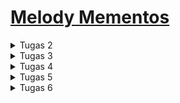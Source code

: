 # [Melody Mementos](http://veronica-kylie-tugas.pbp.cs.ui.ac.id)

<details>
<summary> Tugas 2 </summary>

### 1. Cara meimplementasi checklist pada tugas
Saya membuat proyek Django baru dengan pertama membuat folder baru di lokal dan github dengan nama yang sama. Saya menghubungkan keduanya dengan perintah git add remote origin. Lalu, saya membuat virtual environment untuk projek baru ini dan mendownload django serta requirements lainnya. Lalu, saya membuat proyek django baru dengan perintah "django-admin startproject koleksi_kpop ." 
Saya mengganti allowed hosts di settings.py agar dapat diakses oleh semua host dan menambahkan dokumen .gitignore dengan isi seperti di tutorial 0. 
Kemudian saya membuat aplikasi main dengan perintah "python manage.py startapp main" dan menambahkan 'main' di installed apps pada settings.py agar aplikasi tersebut dapat dijalankan dalam proyek
Untuk routing proyek perlu ditambahkan path baru dalam urlpatterns yang mengarah ke main dan ketika URL terkait diakses, akan mengacu ke urls.py yang ada di aplikasi main
Lalu, checklist selanjutnya dilakukan dengan membuat function di models.py yang berisi atribut yang diinginkan. Diluar atribut wajib, saya menambahkan 2 atribut lagi, yaitu artist sebagai artist yang merilis produk tersebut dengan tipe CharField dan date_release sebagai tanggal rilis produk dengan tipe DateField
Checklist selanjutnya adalah membuat fungsi di views.py. Saya membuat fungsi bernama show_main untuk menampilkan data pada tampilannya. Untuk itu, terdapat dictionary yang nanti value-nya dapat diakses dengan memanggil key-nya di main.html. Setelah itu function return function render dimana akan me-render tampilan HTML.
Untuk routing perlu ditambahkan urls.py di dalam aplikasi main. Lalu, menambahkan url_pattern yang didalamnya ada function path dimana ketika berada di main akan memanggil fungsi show_main pada views.py.
Terakhir saya melakukan deployment di adaptable dengan menghubungkannya pada repo yang ada di github. Saya memilih repo proyek yang baru saja di buat dan menggunakan branch main. Lalu, saya memilih python app template sebagai template deployment dan PostgreSQL sebagai tipe basis data. python version saya memasukkan versi 3.8 sesuai venv saya dan start commmandnya "python manage.py migrate && gunicorn koleksi_kpop.wsgi". Terakhir saya memasukkan nama aplikasi, mencentang "HTTP Listener On Port", dan melakukan deployment.

### 2. Bagan berisenya
![](/image/bagan%20http%20req.jpg)
Pada saat pertama urls.py menerima HTTP request, urls.py akan mencari path yang sesuai dengan requestnya. Lalu, akan diarahkan ke views.py sesuai dengan URL yang korespondensi dan menjalankan fungsi yang dipanggil. Pada fungsi tersebut, kita dapat menulis, membaca, dan menghapus dari database. Kemudian, tampilan di render main.html dengan memanfaatkan data yang dibaca oleh views.py.

### 3. Mengapa menggunakan virtual environment? 
venv digunakan untuk memisahkan dependencies antara proyek karena tiap proyek memiliki kebutuhan yang berbeda sehingga bisa saja bentrok antarproyek. Kita tetap bisa membuat aplikasi web berbasis Django tanpa menggunakan virtual environment jika proyek tersebut tidak bentrok dengan proyek lain yang juga dibuat tanpa virtual environment. Misal kedua proyek tersebut menggunakan django dengan versi yang berbeda, maka tidak mungkin akan berhasil.

### 4. Perbedaan MVC, MVT, MVVM
1. MVC adalah Model, View, Controller. Model bertugas mengatur data dan logika (backend). View bertugas untuk mengatur bagaimana informasi atau data akan ditampilkan ke pengguna. Controller bertugas untuk menerima input dari pengguna, lalu memprosesnya dengan memberikan perintah ke model untuk mengolah data dan view untuk mengolah tampilan.

2. MVT adalah Model, View, Template. Model bertugas mengatur data dan logika, juga memberikan data yang dibutuhkan ke view. View bertugas untuk menyediakan/menyiapkan data yang dibutuhkan oleh template agar siap dipakai. Template berfungsi untuk mengatur tampilan dari data-data tersebut.

3. MVVM adalah Model, View, ViewModel. Model bertugas untuk mengatur data dan logika. View bertugas untuk mengatur tampilan pengguna dan hanya menampilkan data pada tempat yang sesuai, tanpa adanya proses logika. ViewModel bertugas sebagai perantara Model dan View, dimana data dari Model akan di-format disini dan dikirim ke view untuk ditampilkan. 

Perbedaan: 
- Ketika mau melakukan modifikasi pada data, di MVC yang melakukannya adalah controller, di MVT dilakukan dengan cara view mengirimkan perintah ke model dan dilaksanakan oleh model, di MVVM dilakukan dengan cara viewmodel mengirimkan perintah ke model dan modifikasi akan dilakukan oleh model. 
- Ketika ingin mengubah tampilan, di MVC dilakukan dengan cara controller mengirimkan perintah ke view dan view yang melakukan perubahan, di MVT hal ini dilakukan oleh template, dan di MVVM hal ini dilakukan oleh view setelah mendapat perintah dari viewmodel.
</details>

<details> 
<summary>Tugas 3</summary>

### 1. Apa perbedaan antara form POST dan form GET dalam Django?
Form POST dan GET digunakan untuk mengirim data dari form ke server. 
Saat mengirimkan data dengan POST, nilai variabel tidak ditampilkan di URL karena request dikirimkan sebagai bagian dari HTTP Request Body. Sedangkan, GET menampilkan nilai variabel di URL. Maka dari itu, POST dianggap lebih aman dibandingkan GET terutama jika data yang ditransmisi adalah data sensitif.
Karena nilai variabel dimasukkan pada method GET, maka data yang dapat ditransmisi juga terbatas, sehingga POST lebih cocok digunakan jika mengirim data yang berukuran besar.

### 2. Apa perbedaan utama antara XML, JSON, dan HTML dalam konteks pengiriman data?
XML dan JSON banyak digunakan untuk mengirimkan data yang terstruktur, sedangkan HTML lebih digunakan untuk membuat tampilan pada web aplikasi. 
Pengiriman data menggunakan XML dan JSON memiliki struktur yang berbeda. XML mengirim data dengan struktur tree dimana tiap data akan memiliki tag dan closing tag. Dokumen XML juga harus memiliki root element yang merupakan parent dari tag lainnya. Di sisi lain, dokumen JSON mengirim data dalam bentuk yang mirip dengan object pada JavaScript, yaitu berbentuk seperti dictionary pada python. Dokumen JSON terdiri dari key-value pair yang sepenuhnya text, sehingga mudah untuk dibaca manusia.
Lalu, HTML digunakan untuk menampilkan data yang diterima itu agar lebih nyaman dilihat di web aplikasi yang dibuat, misalnya dengan bentuk tabel. Namun, HTML juga bisa digunakan untuk mengirim data berbentuk formulir atau dari parameter URL.

### 3. Mengapa JSON sering digunakan dalam pertukaran data antara aplikasi web modern?
Hal ini karena penyajian data dengan JSON lebih mudah dibaca untuk manusia dan bentuknya lebih sederhana daripada XML, tetapi tetap mampu untuk merepresentasikan struktur data yang kompleks. Selain itu, JSON memiliki sintaks yang lebih ringan yang berarti data yang sama memiliki ukuran file lebih kecil, sehingga pertukaran data akan lebih efisien. JSON juga dapat digunakan dengan berbagai bahasa pemrograman dan syntax-nya mirip dengan JavaScript. 

### 4. Jelaskan bagaimana cara kamu mengimplementasikan checklist di atas secara step-by-step
Pertama, Saya membuat forms.py yang berguna sebagai struktur input form yang ingin dibuat. File tersebut kemudian diisi dengan sebuah class yang bernama ProductForm yang mengambil bentuk dasar dari ModelForm. Kemudian, saya menyatakan objek yang ingin dibuat adalah 'Item' dan atribut apa saja yang perlu diinput pengguna. 
Setelahnya, saya menambahkan fungsi baru pada views.py yang membuat instansiasi dari class ProductForm. Fungsi juga mengecek apakah input yang dimasukkan valid dan menyimpannya jika valid. Melalui fungsi ini juga, tampilan untuk input form di render dengan memanggil fungsi yang merender html create_product.
Selanjutnya, saya membuat file html dengan nama create_product.html dalam folder templates di aplikasi main. Lalu, saya menulis terlebih dahulu keterangan bahwa file ini extends dari base.html dan menyatakan bagian block content. Kemudian, saya membuat form dengan method POST karena form ini bertujuan menambahkan item baru ke database. Lalu, struktur form yang ada di forms.py diambil dengan perantara views.py untuk ditampilkan sebagai tabel. Juga ada tombol untuk mengirimkan data yang telah dimasukkan.
Saya juga menambahkan button yang mengarah ke halaman input form ketika ditekan. Penambahan button dilakukan melalui main.html dan button disisipkan hyperlink ke halaman create_product.
Terakhir untuk checklist pertama adalah membuat routing di urls.py pada aplikasi main agar create_product dapat diakses. Routing dilakukan dengan import fungsi baru (create_product) tadi dan menambahkannya juga dalam urlpatterns.
<br>
Pada checklist selanjutnya, saya pertama menambahkan code pada fungsi show_main untuk menampilkan data dalam format HTML. Saya menambahkan variabel items yang berisi semua datanya, dimana akan digunakan untuk menampilkan data di HTML. Kemudian di main.html saya menambahkan kode untuk menampilkan data dalam bentuk tabel seperti berikut.

```
<table>
        <tr>
            <th>Name</th>
            <th>Amount</th>
            <th>Artist</th>
            <th>Description</th>
        </tr>

        {% comment %} Berikut cara memperlihatkan data produk di bawah baris ini {% endcomment %}

        {% for item in items %}
            <tr>
                <td>{{item.name}}</td>
                <td>{{item.amount}}</td>
                <td>{{item.artist}}</td>
                <td>{{item.description}}</td>
            </tr>
        {% endfor %}
    </table>
```

Untuk data dengan format XML dan JSON, masing-masing dibuat fungsi dan menyimpan semua objek dari Item dalam sebuah variabel. Lalu, data itu di serialize masing-masing sebagai XML dan JSON sesuai fungsinya. Hasil serialisasi itu di-return sebagai HTTP Response.
Untuk menampilkan data dengan format XML dan JSON berdasarkan ID hanya berbeda saat mengambil objek dari Item. Disini diambil objek dari id yang diinginkan saja dan tidak semua objek. Data diserialisasi dan hasilnya di-return sebagai HTTP Response.
<br>
Saya melakukan routing dengan mengimport semua nama fungsi baru di views.py pada urls.py di aplikasi main. Selanjutnya, tambahkan path untuk setiap fungsi di urlpatterns. 
<br>
Terakhir, untuk menjawab pertanyaan di README saya membuka referensi materi dari tutorial 2, slides kuliah, dan membaca artikel di internet.

### 5. Screenshot dari hasil akses URL pada Postman
1. HTML
![](/image/show_main_html.jpg)
![](/image/show_main_html_2.jpg)
![](/image/show_main_html_3.jpg)
![](/image/show_main_html_4.jpg)

2. XML
![](/image/show_xml.jpg)

3. JSON
![](/image/show_json.jpg)

4. XML by ID
![](/image/show_xml_by_id.jpg)

5. JSON by ID
![](/image/show_json_by_id.jpg)
</details>

<details>
<summary>Tugas 4</summary>

### 1. Apa itu Django UserCreationForm, dan jelaskan apa kelebihan dan kekurangannya?
UserCreationForm merupakan library bawaan dari Django yang berfungsi untuk membuat formulir registrasi pengguna baru, sehingga programmer tidak perlu membuat kode dari awal. Kelebihannya adalah kemudahan yang diberikan pada programmer karena dapat memvalidasi input username dan password sesuai aturan dasar, misalnya panjang password harus lebih dari 8 karakter. Di sisi lain, kekurangannya adalah kurangnya kustomisasi yang dapat dilakukan, misalnya tidak bisa menambahkan field jenis kelamin dan tidak bisa menambahkan captcha. UserCreationForm juga perlu kustomisasi lebih untuk menambahkan aturan pembuatan password yang lebih kuat, seperti wajib mengandung huruf kapital.

### 2. Apa perbedaan antara autentikasi dan otorisasi dalam konteks Django, dan mengapa keduanya penting?
Autentikasi adalah proses memverifikasi pengguna yang sedang memanfaatkan apliaksi kita. Contohnya adalah proses login. Sedangkan otorisasi adalah proses pengecekan apakah pengguna boleh mengakses suatu hal. Keduanya penting karena autentikasi dan otorisasi memiliki peran yang berbeda dimana keduanya saling melengkapi. Autentikasi menghambat hacker untuk berpura-pura menjadi seorang pengguna dan otorisasi menghambat orang-orang tidak berkepentingan untuk melakukan suatu aksi tertentu. 

### 3. Apa itu cookies dalam konteks aplikasi web, dan bagaimana Django menggunakan cookies untuk mengelola data sesi pengguna?
Cookies adalah penyimpanan data dengan ukuran maksimal 4 KB yang akan dihapus/kadaluarsa sesuai waktu yang ditentukan programmer. Sesi pengguna itu sendiri hanya bertahan dalam 1 tab dan sesi berakhir saat sesi ditutup, berarti pengguna harus login kembali. Sesi antara satu pengguna dengan yang lainnya dibedakan dengan session ID. Nilai session ID ini disimpan sebagai cookie, sehingga dapat diakses oleh semua window. Hal ini menghasilkan holding state, sehingga pengguna tidak perlu berulang kali melakukan login.

### 4. Apakah penggunaan cookies aman secara default dalam pengembangan web, atau apakah ada risiko potensial yang harus diwaspadai?
Cookies itu sendiri tidak dapat digunakan untuk mentransfer virus. Namun, perlu diwaspadai jika cookies berisi informasi sensitif yang tidak di enkripsi karena dapat dicuri/dimodifikasi informasinya. 

### 5. Jelaskan bagaimana cara kamu mengimplementasikan checklist di atas secara step-by-step (bukan hanya sekadar mengikuti tutorial).
Pertama, saya mengimport semua fungsi yang dibutuhkan untuk membuat register, login, dan logout. Lalu, saya membuat fungsi baru di views.py bernama register yang membuat suatu form default dengan USerCreationForm bawaan Django. Di dalam fungsi itu dibuat kondisi ketika pengguna request methodnya adalah POST, maka akan dibuat UserCreationForm sesuai input yang dimasukan pengguna pada request.POST. Jika formnya berisi data yang valid, maka form akan disimpan dengan form.save(), menampilkan pesan sukses dengan message.success(), dan pengguna diteruskan ke halaman login dengan return. Jika tidak valid, pengguna akan tetap di halaman register.html. 
Selanjutnya, saya membuat file register.html di dalam folder templates dan mengisinya dengan code sebagai berikut.
```html
{% extends 'base.html' %}

{% block meta %}
    <title>Register</title>
{% endblock meta %}

{% block content %}  

<div class = "login">
    
    <h1>Register</h1>  

        <form method="POST" >  
            {% csrf_token %}  
            <table>  
                {{ form.as_table }}  
                <tr>  
                    <td></td>
                    <td><input type="submit" name="submit" value="Daftar"/></td>  
                </tr>  
            </table>  
        </form>

    {% if messages %}  
        <ul>   
            {% for message in messages %}  
                <li>{{ message }}</li>  
                {% endfor %}  
        </ul>   
    {% endif %}

</div>  

{% endblock content %}
```

Selanjutnya, saya membuat fungsi login_user di views.py. Saya membuat kasus ketika request methodnya adalah post dimana program akan mengambil input username dan password yang dimasukkan lalu dilakukan autentikasi. Jika autentikasi berhasil, maka dilakukan login dengan function built-in dan mengarahkan pengguna ke halaman main. Ketika request methodnya bukan POST, maka pengguna tetap di halaman login. Untuk tampilan login, saya membuat login.html dengan isi code sebagai berikut.
```html
{% extends 'base.html' %}

{% block meta %}
    <title>Login</title>
{% endblock meta %}

{% block content %}

<div class = "login">

    <h1>Login</h1>

    <form method="POST" action="">
        {% csrf_token %}
        <table>
            <tr>
                <td>Username: </td>
                <td><input type="text" name="username" placeholder="Username" class="form-control"></td>
            </tr>
                    
            <tr>
                <td>Password: </td>
                <td><input type="password" name="password" placeholder="Password" class="form-control"></td>
            </tr>

            <tr>
                <td></td>
                <td><input class="btn login_btn" type="submit" value="Login"></td>
            </tr>
        </table>
    </form>

    {% if messages %}
        <ul>
            {% for message in messages %}
                <li>{{ message }}</li>
            {% endfor %}
        </ul>
    {% endif %}     
        
    Don't have an account yet? <a href="{% url 'main:register' %}">Register Now</a>

</div>

{% endblock content %}
```

Selanjutnya, untuk logout saya membuat fungsi yang memanfaatkan function built-in logout dan mengembalikan pengguna ke halaman login. Lalu, pengguna dapat melakukan logout dengan button logout yang saya tambahkan pada halaman utama dengan kode tambahan di main.html (setelah button add new product) sebagai berikut.
```html
<a href="{% url 'main:logout' %}">
    <button>
        Logout
    </button>
</a>
```
Setelah itu saya melakukan routing di urls.py dengan mengimport semua fungsi yang baru dibuat dan menambahkan path nya ke urlpatterns. Saya juga menambahkan restriksi untuk halaman main yang hanya dapat diakses ketika sudah login agar pengalaman pengguna semakin lancar. Saya membuat ini dengan decorator login_required yang ada dari Django.

Checklist kedua saya lakukan dengan menjalankan server dan mengakses localhost. Saya memanfaatkan halaman register yang telah saya buat untuk membuat 2 akun dan mengisi dengan dummy data. Kemudian, saya melakukan checklist ketiga, yaitu integrasi Item dengan User. Langkah pertama yang saya lakukan adalah mengimport User dan menambahkan atribut user di model Item. Lalu, saya melakukan migrations. Langkah selanjutnya, saya mengubah function create_product di views.py. Function perlu diganti supaya form tidak langsung disimpan ke database. Saya menambahkan informasi user di formnya sesuai dengan user yang sekarang login dan setelahnya baru disimpan ke database. Lalu, item yang ditampilkan juga di-filter agar yang ditampilkan hanya item dari user yang sedang login di sesi itu. 

Checklist keempat saya lakukan dengan menyimpan jam login dengan cookie pada function login menambahkan code `response.set_cookie('last_login', str(datetime.datetime.now()))` Saya menambahkan informasi ini dalam dictionary context function show_main yang di pass ke main.html agar bisa di render informasinya. Kemudian, saya juga merubah value dari nama dalam dictionary context function show_main agar mengirimkan username dari user yang sekarang sedang login.

Terakhir, saya menjawab pertanyaan dengan membaca kembali tutorial, slides, dan mencari informasi di internet.
</details>

<details>
<summary>Tugas 5</summary>

### 1. Jelaskan manfaat dari setiap element selector dan kapan waktu yang tepat untuk menggunakannya
- Element Selector berguna untuk memilih semua element dengan tag yang sama. Selector ini dapat digunakan jika kita ingin memilih semua elemen dalam sebuah file HTML yang memiliki tag tersebut.

- ID Selector digunakan untuk memilih element yang memiliki ID tersebut. ID biasanya bersifat unik, sehingga cocok ketika kita ingin mengubah sebuah element khusus.

- Class Selector digunakan untuk memilih sekelompok element dengan class sama. Selector ini biasa digunakan untuk mengelompokkan elemen yang karakteristiknya mirip, sehingga styling dilakukan secara bersamaan.

### 2. Jelaskan HTML5 Tag yang kamu ketahui
- head = digunakan untuk menyatakan bagian header dari sebuah file HTML
- body = digunakan untuk menyatakan bagian body dari sebuah file HTML
- style = digunakan ketika kita ingin membuat internal style sheet CSS
- h1, h2, h3, dst = digunakan untuk membuat header
- a = untuk memuat hyperlink
- button = untuk membuat button
- form = untuk membuat form input bagi pengguna memasukkan data
- input = digunakan untuk menerima input dari pengguna
- img = untuk menampilkan gambar
- div = untuk mengelompokkan element dalam HTML

### 3. Jelaskan perbedaan antara margin dan padding.
- Margin digunakan untuk mengatur jarak antara lement lain dengan border element bersangkutan. Transparan atau tidak memiliki warna.
- Padding digunakan untuk mengatur jarak antara isi (content) dengan border dirinya sendiri. Warnanya mengikuti background dari element.

### 4. Jelaskan perbedaan antara framework CSS Tailwind dan Bootstrap. Kapan sebaiknya kita menggunakan Bootstrap daripada Tailwind, dan sebaliknya?
Bootstrap memiliki banyak komponen yang built-in dan siap kita pakai. Di sisi lain, Tailwind menyediakan komponen yang lebih dasar, sehingga perlu kustomisasi lebih lanjut. Tailwind lebih baik digunakan untuk membuat desain yang kompleks karena potensi kustomisasinya lebih besar. Bootstrap baik digunakan untuk membuat desain yang sudah ditentukan dan cepat, misalnya prototype.

### 5. Jelaskan bagaimana cara kamu mengimplementasikan checklist di atas secara step-by-step (bukan hanya sekadar mengikuti tutorial)
Saya membuat navbar dengan menggunakan template yang ada pada website Bootstrap. Kemudian, saya mengubahnya sesuai kebutuhan aplikasi saya. Selanjutnya, saya banyak mencari sumber-sumber dari internet dan memanfaatkan fitur inspect element untuk menemukan styling CSS yang saya butuhkan. Saya juga menggunakan beberapa built-in dari website Bootstrap, yaitu pada register dan create_product. 

</details>

<details>
<summary>Tugas 6</summary>

### 1. Jelaskan perbedaan antara asynchronous programming dengan synchronous programming.
Asynchronous programming berarti task selanjutnya dapat berjalan tanpa menunggu task sebelumnya selesai. Hal ini berarti akan ada beberapa task yang berjalan sekaligus membuat program lebih efisien dan responsif, tetapi di saat yang bersamaan flow program menjadi lebih rumit dengan adanya pemanfaatan callback dan promises.
Di sisi lain, synchronous programming berarti untuk menjalankan sebuah task harus menunggu task sebelumnya selesai. Hal ini berarti hanya 1 task yang dijalankan dalam satu waktu dan flow program menjadi linier. Hal ini membuat program lebih mudah dipahami/intuitif.

### 2. Dalam penerapan JavaScript dan AJAX, terdapat penerapan paradigma event-driven programming. Jelaskan maksud dari paradigma tersebut dan sebutkan salah satu contoh penerapannya pada tugas ini.
Event-driven programming berarti program akan menjalankan suatu task/function ketika ada suatu event yang terjadi, bukan berdasarkan urutan ditulisnya kode. Event ini dapat berupa mouse hover, mouse click, dll. Contohnya pada tugas ini adalah `document.getElementById("button_add").onclick = addProduct`

### 3. Jelaskan penerapan asynchronous programming pada AJAX.
AJAX memanfaatkan asynchronous programming pada data transfer. Pada AJAX, suatu function ditambahkan keyword async untuk menandakan function itu berjalan secara asynchronous. Kemudian, kita dapat menggunakan syntax fetch() untuk membuat asynchronous HTTP GET Request dan await untuk membiarkan task lain tetap berjalan sambil menunggu server memproses request dan memberi respon. Barulah hasil respon itu akan dikelola lagi oleh JavaScript jika diperlukan.

### 4. Pada PBP kali ini, penerapan AJAX dilakukan dengan menggunakan Fetch API daripada library jQuery. Bandingkanlah kedua teknologi tersebut dan tuliskan pendapat kamu teknologi manakah yang lebih baik untuk digunakan.
Fetch API:
- tidak menggunakan library eksternal
- membuat request dengan promise, sehingga mudah untuk membuat asynchronous program
- menyediakan basic instruction untuk melakukan POST, GET, PUT, DELETE, dll
- butuh lebih banyak coding manual untuk instruksi yang lebih rumit

jQuery:
- perlu mengunduh library eksternal
- kompatibel untuk cross-browser karena bisa menyesuaikan dengan perbedaan yang ada di setiap browser 
- Menyediakan instruksi yang lebih lengkap, sehingga kode yang perlu dibuat menjadi lebih simpel

Menurut saya, dalam konteks PBP ini lebih cocok menggunakan Fetch API karena sebagai pemula lebih baik kita menggunakan yang basic dulu. Namun, jQuery akan lebih cocok jika proyek yang ingin dibuat lebih rumit.

### 5. Jelaskan bagaimana cara kamu mengimplementasikan checklist di atas secara step-by-step (bukan hanya sekadar mengikuti tutorial).
Pertama, untuk mengimplementasi AJAX GET, maka saya membuat fungsi getProducts terlebih dahulu untuk fetch di main.html yang memanggil suatu fungsi di views.py. Lalu di views.py yang mengambil item untuk user itu dan mengembalikannya dalam format JSON. Selanjutnya saya membuat fungsi untuk me-refresh tampilan card, dimana fungsi akan memanggil fungsi getProducts tadi dan memindahkan code pembuatan HTML card nya di dalam fungsi refresh ini dengan membuat suatu card untuk tiap itemnya. Tidak lupa saya membuat routing untuk fungsi baru di views.py tadi.

Kedua, untuk AJAX POST saya membuat modal dengan menggunakan template dari bootstrap. Saya membuat button untuk membuka modal tersebut. Lalu, saya membuat fungsi create_ajax di views.py yang berfungsi untuk menambahkan item. Fungsi tersebut akan mengambil data yang diisi dalam modal, membuat object Item baru dengan data yang didapatkan, dan menyimpannya di basis data. Kemudian, saya membuat routing untuk fungsi tersebut. 
Untuk menghubungkan form yang ke fungsi create_ajax, saya membuat sebuah fungsi menggunakan javascript. Fungsi ini adalah addProduct dan akan melakukan fetch terhadap create_ajax dengan mengirimkan HTTP request dengan method POST dan body berupa data-data yang di-input pada modal. Kemudian, saya memanggil fungsi refresh yang telah dibuat sebelumnya untuk memenuhi checklist berikutnya dan mengosongkan input filed pada modal.

Ketiga, saya menambahkan `STATIC_ROOT = os.path.join(BASE_DIR, 'static')` pada settings.py dan menjalankan command `python manage.py collectstatic` di terminal.

Terakhir, saya menjawab pertanyaan dengan membaca slides kuliah, tutorial, dan searching di internet.
</details>